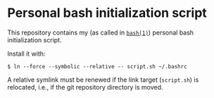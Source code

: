 # Personal bash initialization script

This repository contains my (as called in [`bash(1)`](https://man.archlinux.org/man/bash.1)) personal bash initialization script.

Install it with:

```
$ ln --force --symbolic --relative -- script.sh ~/.bashrc
```

A relative symlink must be renewed if the link target (`script.sh`) is relocated, i.e., if the git repository directory is moved.
